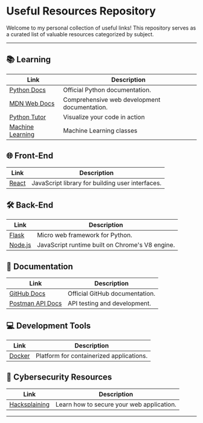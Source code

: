 # Useful Resources Repository

Welcome to my personal collection of useful links! This repository serves as a curated list of valuable resources categorized by subject.



---

## 📚 Learning

| Link                                          | Description                                  |
| --------------------------------------------- | -------------------------------------------- |
| [Python Docs](https://docs.python.org/3/)     | Official Python documentation.               |
| [MDN Web Docs](https://developer.mozilla.org) | Comprehensive web development documentation. |
| [Python Tutor](https://pythontutor.com/render.html#mode=edit)|Visualize your code in action  |
| [Machine Learning](https://www.youtube.com/watch?v=mbyG85GZ0PI&ab_channel=caltech)|Machine Learning classes  |

## 🌐 Front-End

| Link                                   | Description                                      |
| -------------------------------------- | ------------------------------------------------ |
| [React](https://reactjs.org)           | JavaScript library for building user interfaces. |

## 🛠️ Back-End

| Link                                       | Description                                     |
| ------------------------------------------ | ----------------------------------------------- |
| [Flask](https://flask.palletsprojects.com) | Micro web framework for Python.                 |
| [Node.js](https://nodejs.org)              | JavaScript runtime built on Chrome's V8 engine. |

## 📄 Documentation

| Link                                             | Description                    |
| ------------------------------------------------ | ------------------------------ |
| [GitHub Docs](https://docs.github.com)           | Official GitHub documentation. |
| [Postman API Docs](https://learning.postman.com) | API testing and development.   |

## 💻 Development Tools

| Link                                     | Description                              |
| ---------------------------------------- | ---------------------------------------- |
| [Docker](https://www.docker.com)         | Platform for containerized applications. |

## 🔐 Cybersecurity Resources

| Link                                     | Description                              |
| ---------------------------------------- | ---------------------------------------- |
| [Hacksplaining](https://www.hacksplaining.com/lessons)         |Learn how to secure your web application.|

---

